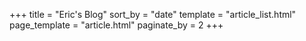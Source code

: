 +++
title = "Eric's Blog"
sort_by = "date"
template = "article_list.html"
page_template = "article.html"
paginate_by = 2
+++
